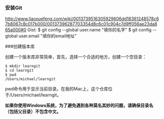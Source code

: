 ### 安装Git
<http://www.liaoxuefeng.com/wiki/0013739516305929606dd18361248578c67b8067c8c017b000/00137396287703354d8c6c01c904c7d9ff056ae23da865a000#0>
Gist:
$ git config --global user.name "填你的名字"
$ git config --global user.email "填你的email地址"

###创建版本库

创建一个版本库非常简单，首先，选择一个合适的地方，创建一个空目录：

    $ mkdir learngit
    $ cd learngit
    $ pwd
    /Users/michael/learngit

pwd命令用于显示当前目录。在我的Mac上，这个仓库位于/Users/michael/learngit。
    
**如果你使用Windows系统，为了避免遇到各种莫名其妙的问题，请确保目录名（包括父目录）不包含中文。**



